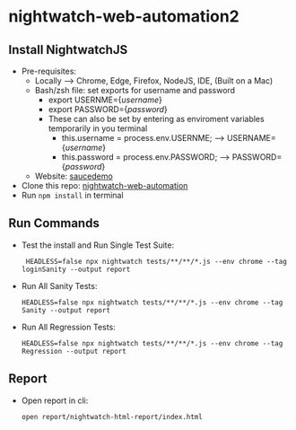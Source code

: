# nightwatch-web-automation2

## Install NightwatchJS

- Pre-requisites:
  - Locally --> Chrome, Edge, Firefox, NodeJS, IDE, (Built on a Mac)
  - Bash/zsh file: set exports for username and password
     - export USERNME={_username_}
     - export PASSWORD={_password_}
     - These can also be set by entering as enviroment variables temporarily in you terminal
       - this.username = process.env.USERNME; --> USERNAME={_username_}
       - this.password = process.env.PASSWORD; --> PASSWORD={_password_}
  - Website: [saucedemo](https://www.saucedemo.com/)
- Clone this repo: [nightwatch-web-automation](https://github.com/jMolina1026/nightwatch-web-automation2.git)
- Run `npm install` in terminal

## Run Commands

-  Test the install and Run Single Test Suite:
   ```
    HEADLESS=false npx nightwatch tests/**/**/*.js --env chrome --tag loginSanity --output report
   ```
-  Run All Sanity Tests:
   ```
   HEADLESS=false npx nightwatch tests/**/**/*.js --env chrome --tag Sanity --output report
   ```
-  Run All Regression Tests:
   ```
   HEADLESS=false npx nightwatch tests/**/**/*.js --env chrome --tag Regression --output report
   ```

## Report

- Open report in cli:
  ```
  open report/nightwatch-html-report/index.html
  ```
